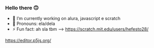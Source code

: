 ### Hello there 🙃

- 🔭 I’m currently working on alura, javascript e scratch
- 🪼 Pronouns: ela/dela
- ⚡ Fun fact: ah sla tbm
-->
https://scratch.mit.edu/users/hefesto28/

https://editor.p5js.org/
